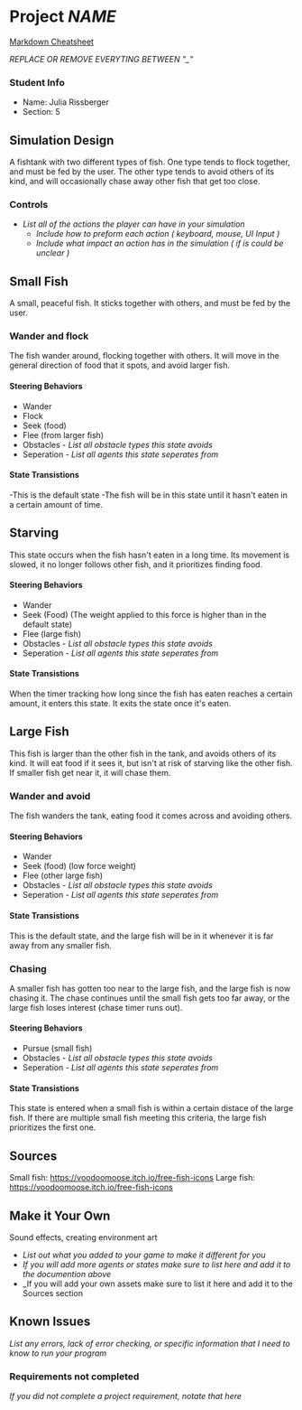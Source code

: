# Project _NAME_

[Markdown Cheatsheet](https://github.com/adam-p/markdown-here/wiki/Markdown-Here-Cheatsheet)

_REPLACE OR REMOVE EVERYTING BETWEEN "\_"_

### Student Info

-   Name: Julia Rissberger
-   Section: 5

## Simulation Design
A fishtank with two different types of fish. One type tends to flock together, and must be fed by the user. The other type tends to avoid
others of its kind, and will occasionally chase away other fish that get too close.

### Controls

-   _List all of the actions the player can have in your simulation_
    -   _Include how to preform each action ( keyboard, mouse, UI Input )_
    -   _Include what impact an action has in the simulation ( if is could be unclear )_

## Small Fish

A small, peaceful fish. It sticks together with others, and must be 
fed by the user.

### Wander and flock
The fish wander around, flocking together with others. It will move in the general
direction of food that it spots, and avoid larger fish.

#### Steering Behaviors

- Wander
- Flock
- Seek (food)
- Flee (from larger fish)
- Obstacles - _List all obstacle types this state avoids_
- Seperation - _List all agents this state seperates from_
   
#### State Transistions

-This is the default state
-The fish will be in this state until it hasn't eaten in a 
certain amount of time.
   
## Starving

This state occurs when the fish hasn't eaten in a long time. 
Its movement is slowed, it no longer follows other fish, and 
it prioritizes finding food.

#### Steering Behaviors

- Wander
- Seek (Food) (The weight applied to this force is higher than in the default state)
- Flee (large fish)
- Obstacles - _List all obstacle types this state avoids_
- Seperation - _List all agents this state seperates from_
   
#### State Transistions
When the timer tracking how long since the fish has eaten reaches a certain amount, it enters this state. 
It exits the state once it's eaten.

## Large Fish
This fish is larger than the other fish in the tank, and avoids others of its kind. It
will eat food if it sees it, but isn't at risk of starving like the other fish. 
If smaller fish get near it, it will chase them.

### Wander and avoid
The fish wanders the tank, eating food it comes across and avoiding others.

#### Steering Behaviors

- Wander
- Seek (food) (low force weight)
- Flee (other large fish)
- Obstacles - _List all obstacle types this state avoids_
- Seperation - _List all agents this state seperates from_
   
#### State Transistions
This is the default state, and the large fish will be in it whenever it is far away from 
any smaller fish.
   
### Chasing
A smaller fish has gotten too near to the large fish, and the large fish is 
now chasing it. The chase continues until the small fish gets too far away, or 
the large fish loses interest (chase timer runs out).

#### Steering Behaviors

- Pursue (small fish)
- Obstacles - _List all obstacle types this state avoids_
- Seperation - _List all agents this state seperates from_
   
#### State Transistions
This state is entered when a small fish is within a certain distace of the large fish.
If there are multiple small fish meeting this criteria, the large fish prioritizes the first one.

## Sources
Small fish: https://voodoomoose.itch.io/free-fish-icons
Large fish: https://voodoomoose.itch.io/free-fish-icons

## Make it Your Own
Sound effects, creating environment art
- _List out what you added to your game to make it different for you_
- _If you will add more agents or states make sure to list here and add it to the documention above_
- _If you will add your own assets make sure to list it here and add it to the Sources section

## Known Issues

_List any errors, lack of error checking, or specific information that I need to know to run your program_

### Requirements not completed

_If you did not complete a project requirement, notate that here_

